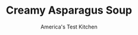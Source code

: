 ---
layout: ../../layouts/MarkdownPostLayout.astro
title: Creamy Asparagus Soup
author: America's Test Kitchen
pubDate: 2023-03-15
description: "Creme fraiche? Cracked white pepper? Chervil? Who says asparagus soup needs to be fancy to be delicious?"
image_url: https://res.cloudinary.com/hksqkdlah/image/upload/ar_1:1,c_fill,dpr_2.0,f_auto,fl_lossy.progressive.strip_profile,g_faces:auto,q_auto:low,w_344/8505_sfs-creamyasparagassoup-14-276190
tags: ["Appetizers","Main Courses","California","American","Vegetables","Soups","Thanksgiving"]
calories: 1048
protein: 8
carbohydrates: 13
fats: 
fiber: 4
ingredients: ["2 pounds, asparagus (see note), stem ends trimmed","3 tablespoons, unsalted butter","2 , small leeks, white and light green parts only, halved lengthwise and sliced thin",", Salt and pepper","3 1/2 cups, low-sodium chicken broth","1/2 cup, frozen peas","2 tablespoons, grated Parmesan cheese","1/4 cup, heavy cream","1/2 teaspoon, lemon juice"]
serves: 6
time: "40 minutes"
instructions: ["COOK TIPS Cut tips off asparagus spears and chop stalks into 1/2-inch pieces. Melt 1 1/2 tablespoons butter in Dutch oven over medium-high heat. Add asparagus tips and cook, stirring occasionally, until just tender, about 2 minutes. Set aside.","SOFTEN VEGETABLES Add remaining butter and asparagus, leeks, 1/2 teaspoon salt, and 1/8 teaspoon pepper to empty pot and cook over medium-low heat, stirring occasionally, until vegetables are softened, about 10 minutes.","SIMMER SOUP Add broth to pot and bring to boil over medium-high heat. Reduce heat to medium-low and simmer until vegetables are tender, about 5 minutes. Stir in peas and Parmesan. Puree soup in blender in 2 batches and return to pot. Stir in cream, lemon juice, and asparagus tips, and cook until heated through, about 2 minutes. Season with salt and pepper. Serve. (Soup can be refrigerated in airtight container for 2 days.)"]
nutrition: ["509 mg Potassium","168 mg Phosphorus","107 mg Calcium","4 mg Iron","35 mg Magnesium","805 mg Sodium","1 mg Zinc","11 g Fat","3 mg Niacin (B3)","3 g Monounsaturated","13 mg Vitamin C","30 mg Cholesterol","6 g Saturated","4 g Fiber","99 µg Folate (food)","4 g Sugars","79 µg Vitamin K","311 g Water","13 g Carbs","99 µg Folate equivalent (total)","8 g Protein","2 mg Vitamin E","183 µg Vitamin A","174 kcal Energy","1048 calories"]
notes: "Peel the spears with a vegetable peeler if they are thicker than 1/2 inch."
---